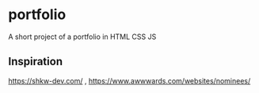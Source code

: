 # portfolio
A short project of a portfolio in HTML CSS JS 

## Inspiration 
https://shkw-dev.com/ ,
https://www.awwwards.com/websites/nominees/